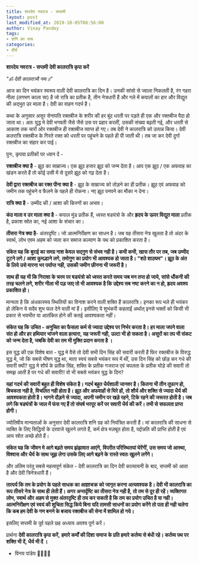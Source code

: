 ```yaml
---
title: शारदेय नवरात्र - सप्तमी
layout: post
last_modified_at: 2019-10-05T08:56:00
author: Vinay Pandey
tags:
- शनि का सच
categories:
- दीर्घ
---
```

**शारदेय नवरात्र - सप्तमी**
**देवी कालरात्रि कृपा करें**

*"ॐ देवी कालरात्र्यै नमः॥"*

आज का दिन भयंकर स्वरूप  वाली देवी कालरात्रि का दिन है। उनकी सांसो से ज्वाला निकलती है, रंग गहरा नीला (लगभग काला सा) है जो रात्रि का प्रतीक है, तीन नेत्रधारी हैं और गले में कपालों का हार और विद्युत की अद्भुत उर माला है। देवी का वाहन गदर्भ है। 

कथा के अनुसार असुर सेनापति रक्तबीज के शरीर की हर बूंद धरती पर पड़ते ही एक और रक्तबीज पैदा हो जाता था। अतः युद्ध मे देवी भगवती जैसे जैसे उस पर प्रहार करतीं, उसकी संख्या बढ़ती गई, और धरती से आकाश तक चारों ओर रक्तबीज ही रक्तबीज व्याप्त हो गए। तब देवी ने कालरात्रि को उत्पन्न किया। देवी कलरात्रि रक्तबीज के गिरते रक्त को धरती पर पहुंचने के पहले ही पी जाती थी। तब जा कर देवी दुर्गा रक्तबीज का संहार कर पाई।

पुनः, कृपया प्रतीकों पर ध्यान दें -

**रक्तबीज क्या है** - झूठ का साम्राज्य। एक झूठ हजार झूठ को जन्म देता है। आप एक झूठ / एक अफवाह का खंडन करते हैं तो कोई उसी में से दूसरे झूठ  को गढ़ देता है। 

**देवी द्वारा रक्तबीज का रक्त पीना क्या है** - झूठ के साम्राज्य को तोड़ने का ही प्रतीक। झूठ एवं अफवाह को जमीन तक पहुंचने व फैलने के पहले ही रोकना। नए झूठ पनपने का मौका न देना। 

**रात्रि क्या है** - उम्मीद की / आशा की किरणों का अभाव। 

**कंठ माला व उर माला क्या है** - कपाल मुंड प्रतीक हैं, ध्वस्त षडयंत्रो के और **ह्रदय के ऊपर विद्युत माला** प्रतीक है, प्रकाश स्रोत का, नई आशा के संचार का।

**तीसरा नेत्र क्या है**- अंतरदृष्टि। जो आत्मनिरीक्षण का साधन है। जब यह तीसरा नेत्र खुलता है तो अंदर के स्वार्थ, लोभ एवम अहम को जला कर समाज कल्याण के पथ को प्रकाशित करता है। 

**संकेत यह कि बुराई का समग्र नाश केवल सद्गुण से संभव नही है। कभी कभी, खास तौर पर तब, जब उम्मीद टूटने लगे / आशा कुमल्हाने लगे,  तमोगुण का प्रयोग भी आवश्यक हो जाता है। "शठे शाठ्यम"। झूठ के अंत के लिये उसे मारना भर पर्याप्त नही, उसकी जमीन छीनना भी जरूरी है।**

**साथ ही यह भी कि निराशा के चरम पर षडयंत्रो को ध्वस्त करते समय जब मन तप्त हो जाये, सांसे धौंकनी की तरह चलने लगे, शरीर नीला भी पड़ जाए तो भी आवश्यक है कि उद्देश्य सब नष्ट करने का न हो, ह्रदय अवश्य प्रकाशित हो।**

मान्यता है कि अंधकारमय स्थितियों का विनाश करने वाली शक्ति हैं कालरात्रि।  इनका रूप भले ही भयंकर हो लेकिन ये सदैव शुभ फल देने वाली मां हैं। इसीलिए ये शुभंकरी कहलाईं अर्थात् इनसे भक्तों को किसी भी प्रकार से भयभीत या आतंकित होने की कतई आवश्यकता नहीं।  

**संकेत यह कि उचित - अनुचित का फैसला कर्म से ज्यादा उद्देश्य पर निर्भर करता है। हर माला जपने वाला संत हो और हर हथियार भांजने वाला हत्यारा, यह जरूरी नही, उल्टा भी हो सकता है। असुरों का तप भी संकट को जन्म देता है, जबकि देवी का तम भी मुक्ति प्रदान करता है ।**

इस युद्ध की एक विशेष बात - युद्ध मे वैसे तो देवी सभी दिन सिंह की सवारी करती हैं फिर रक्तबीज के विरुद्ध युद्ध मे, जो कि सबसे भीषण युद्ध था, माता स्वयं सबसे भयंकर रूप में थीं, उस दिन सिंह को छोड़ कर गधे की सवारी क्यों? युद्ध मे शौर्य के प्रतीक सिंह, शक्ति के प्रतीक गजराज एवं चपलता के प्रतीक घोड़े की सवारी तो समझ आती है पर गधे की सवारी!!  वो भी सबसे भयंकर युद्ध के दिन?  

**यहां गदर्भ की सवारी बहुत ही विशेष संकेत है। गदर्भ बहुत धैर्यशाली जानवर है। कितना भी तीन तूफान हो, बिचकता नही है, विचलित नही होता है। झूठ और अफवाहों से घिरे हों, तो शौर्य और शक्ति से ज्यादा धैर्य की आवश्यकता होती है। भागने दौड़ने से ज्यादा, अपनी जमीन पर खड़े रहने, टिके रहने की जरूरत होती है। जब लगे कि षड्यंत्रों के जाल में फंस गए हैं तो संघर्ष भरपूर करें पर सवारी धैर्य की करें। तभी से सफलता प्राप्त होगी।**

ज्योतिषीय मान्यताओं के अनुसार देवी कालरात्रि शनि ग्रह को नियंत्रित करती हैं। मां कालरात्रि की साधना से व्यक्ति के लिए सिद्धियों के दरवाजे खुलने लगते हैं, कर्म क्षेत्र मज़बूत होता है, पद्दोन्नति की प्राप्ति होती है एवं आय स्रोत अच्छे होते हैं। 

**संकेत यह कि जीवन मे आगे बढ़ते समय झंझावात आएंगे, विपरीत परिस्थितयां घेरेंगीं, उस समय जो आस्था, विश्वास और धैर्य के साथ जूझ लेगा उसके लिए आगे बढ़ने के रास्ते स्वतः खुलने लगेंगे।**

और अंतिम परंतु सबसे महत्वपूर्ण संकेत - देवी कालरात्रि का दिन देवी कात्यायनी के बाद, सप्तमी को आता है और देवी त्रिनेत्रधारी हैं।

**तात्पर्य कि तम के प्रयोग के पहले साधक का आज्ञाचक्र को जागृत करना अत्यवश्यक है। देवी भी कालरात्रि का रूप तीसरे नेत्र के साथ ही लेती हैं। अगर अन्तर्दृष्टि का तीसरा नेत्र नही है, तो तम से दूर ही रहें। व्यक्तिगत लोभ, स्वार्थ और अहम से मुक्त अंतरदृष्टि ही तय कर सकती है कि तम का प्रयोग उचित है या नही। आत्मनिरीक्षण एवं स्वयं की शुचिता सिद्ध किये बिना यदि तामसी साधनों का प्रयोग करेंगे तो पता ही नही चलेगा कि कब हम देवी के गण बनने के बजाय रक्तबीज की सेना में शामिल हो गये।** 

 इसलिए सप्तमी के पूर्व पहले छह अध्याय अवश्य पूर्ण करें। 

प्रार्थना
**देवी कालरात्रि कृपा करें,**
**हमारे कर्मों की दिशा समाज के प्रति हमारे कर्तव्य से बंधी रहे। कर्तव्य पथ पर शक्ति भी दें, धैर्य भी दें ।**

- विनय पांडेय
🙏🌷🌷🙏


